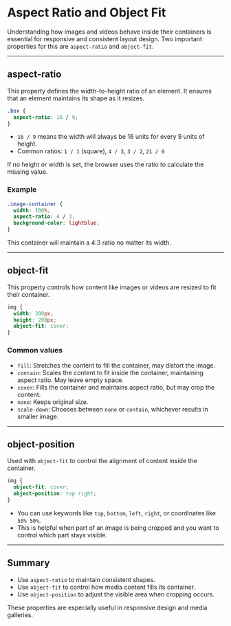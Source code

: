 # Aspect Ratio and Object Fit

Understanding how images and videos behave inside their containers is essential for responsive and consistent layout design. Two important properties for this are `aspect-ratio` and `object-fit`.

---

## aspect-ratio

This property defines the width-to-height ratio of an element. It ensures that an element maintains its shape as it resizes.

```css
.box {
  aspect-ratio: 16 / 9;
}
```

* `16 / 9` means the width will always be 16 units for every 9 units of height.
* Common ratios: `1 / 1` (square), `4 / 3`, `3 / 2`, `21 / 9`

If no height or width is set, the browser uses the ratio to calculate the missing value.

### Example

```css
.image-container {
  width: 100%;
  aspect-ratio: 4 / 3;
  background-color: lightblue;
}
```

This container will maintain a 4:3 ratio no matter its width.

---

## object-fit

This property controls how content like images or videos are resized to fit their container.

```css
img {
  width: 300px;
  height: 200px;
  object-fit: cover;
}
```

### Common values

* `fill`: Stretches the content to fill the container, may distort the image.
* `contain`: Scales the content to fit inside the container, maintaining aspect ratio. May leave empty space.
* `cover`: Fills the container and maintains aspect ratio, but may crop the content.
* `none`: Keeps original size.
* `scale-down`: Chooses between `none` or `contain`, whichever results in smaller image.

---

## object-position

Used with `object-fit` to control the alignment of content inside the container.

```css
img {
  object-fit: cover;
  object-position: top right;
}
```

* You can use keywords like `top`, `bottom`, `left`, `right`, or coordinates like `50% 50%`.
* This is helpful when part of an image is being cropped and you want to control which part stays visible.

---

## Summary

* Use `aspect-ratio` to maintain consistent shapes.
* Use `object-fit` to control how media content fills its container.
* Use `object-position` to adjust the visible area when cropping occurs.

These properties are especially useful in responsive design and media galleries.
